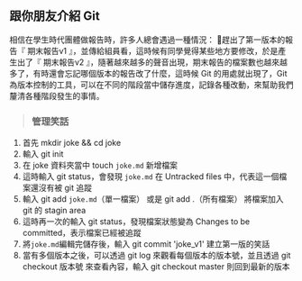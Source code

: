 ## 跟你朋友介紹 Git

相信在學生時代團體做報告時，許多人總會遇過一種情況： 趕出了第一版本的報告『 期末報告v1 』，並傳給組員看，這時候有同學覺得某些地方要修改，於是產生出了『 期末報告v2 』，隨著越來越多的聲音出現，期末報告的檔案數也越來越多了，有時還會忘記哪個版本的報告改了什麼，這時候 Git 的用處就出現了，Git 為版本控制的工具，可以在不同的階段當中儲存進度，記錄各種改動，來幫助我們釐清各種階段發生的事情。

>### 管理笑話

1. 首先 mkdir joke && cd joke 
2. 輸入 git init 
3. 在 joke 資料夾當中 touch `joke.md` 新增檔案 
4. 這時輸入 git status，會發現 `joke.md` 在 Untracked files 中，代表這一個檔案還沒有被 git 追蹤
5. 輸入 git add `joke.md`（單一檔案） 或是 git add .（所有檔案） 將檔案加入 git 的 stagin area
6. 這時再一次的輸入 git status，發現檔案狀態變為 Changes to be committed，表示檔案已經被追蹤
7. 將`joke.md`編輯完儲存後，輸入 git commit 'joke_v1' 建立第一版的笑話
8. 當有多個版本之後，可以透過 git log 來觀看每個版本的版本號，並且透過 git checkout 版本號 來查看內容，輸入 git checkout master 則回到最新的版本